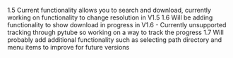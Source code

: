 1.5 Current functionality allows you to search and download, currently working on functionality to change resolution in V1.5
1.6 Will be adding functionality to show download in progress in V1.6 
        - Currently unsupported tracking through pytube so working on a way to track the progress
1.7 Will probably add additional functionality such as selecting path directory and menu items to improve for future versions
